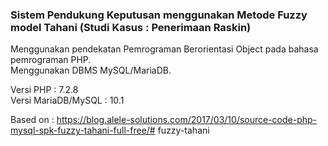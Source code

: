 ### Sistem Pendukung Keputusan menggunakan Metode Fuzzy model Tahani (Studi Kasus : Penerimaan Raskin)
Menggunakan pendekatan Pemrograman Berorientasi Object pada bahasa pemrograman PHP. <br>
Menggunakan DBMS MySQL/MariaDB.

Versi PHP : 7.2.8 <br>
Versi MariaDB/MySQL : 10.1

Based on : https://blog.alele-solutions.com/2017/03/10/source-code-php-mysql-spk-fuzzy-tahani-full-free/# fuzzy-tahani
